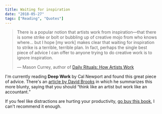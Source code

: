 ```yaml
---
title: Waiting for inspiration
date: "2018-05-27"
tags: ["Reading", "Quotes"]
---
```


> There is a popular notion that artists work from inspiration—that there is some strike or bolt or bubbling up of creative mojo from who knows where… but I hope [my work] makes clear that waiting for inspiration to strike is a terrible, terrible plan. In fact, perhaps the single best piece of advice I can offer to anyone trying to do creative work is to ignore inspiration.
> <footer>— Mason Currey, author of <a href="http://masoncurrey.com/">Daily Rituals: How Artists Work</a></footer>

I'm currently reading **Deep Work** by Cal Newport and found this great piece of advice. There's an [article by David Brooks](https://www.nytimes.com/2014/09/26/opinion/david-brooks-routine-creativity-and-president-obamas-un-speech.html) in which he summarizes this more blunty, saying that you should <q>think like an artist but work like an accountant.</q>

If you feel like distractions are hurting your productivity, [go buy this book](http://calnewport.com/books/deep-work/), I can't recommend it enough.